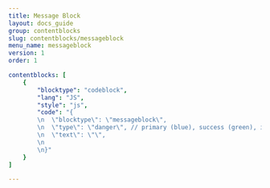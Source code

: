 ```yaml
---
title: Message Block
layout: docs_guide
group: contentblocks
slug: contentblocks/messageblock
menu_name: messageblock
version: 1
order: 1

contentblocks: [
	{
		"blocktype": "codeblock",
		"lang": "JS",
		"style": "js",
		"code": "{
		\n	\"blocktype\": \"messageblock\",
		\n	\"type\": \"danger\", // primary (blue), success (green), info (lightblue), warning (yellow), danger (red)
		\n	\"text\": \"\",
		\n
		\n}"
	}
]

---
```

